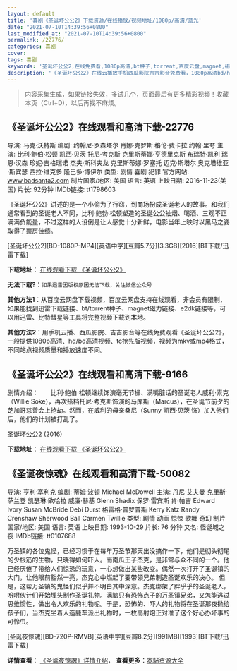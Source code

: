 ```yaml
---
layout: default
title: '喜剧《圣诞坏公公2》下载资源/在线播放/视频地址/1080p/高清/蓝光'
date: "2021-07-10T14:39:56+0800"
last_modified_at: "2021-07-10T14:39:56+0800"
permalink: /22776/
categories: 喜剧
cover:
tags: 喜剧
keywords: '圣诞坏公公2,在线免费看,1080p高清,bt种子,torrent,百度云盘,magnet,磁力链,迅雷下载资源'
description: '《圣诞坏公公2》在线云播放手机西瓜影院吉吉影音免费看，1080p高清bd/hd未删减完整版和tc抢先枪版，mkv/mp4格式，附带bt/torrent种子、magnet/磁力链、百度云盘、网盘资源迅雷下载链接'
---
```


>内容采集生成，如果链接失效，多试几个，页面最后有更多精彩视频！收藏本页（Ctrl+D)，以后再找不麻烦。


## 《圣诞坏公公2》在线观看和高清下载-22776

导演: 马克·沃特斯 编剧: 约翰尼·罗森塔尔 肖娜·克罗斯 格伦·费卡拉 约翰·里夸 主演: 比利·鲍伯·松顿 凯西·贝茨 托尼·考克斯 克里斯蒂娜·亨德里克斯 布瑞特·凯利 瑞恩·汉森 珍妮·吉格瑞诺 杰夫·斯科夫龙 克里斯蒂娜·罗塞托 迈克·斯塔尔 奥克塔维亚·斯宾瑟 西拉·维克多 隆巴多·博伊尔 类型: 剧情 喜剧 犯罪 官方网站: www.badsanta2.com 制片国家/地区: 美国 语言: 英语 上映日期: 2016-11-23(美国) 片长: 92分钟 IMDb链接: tt1798603

《圣诞坏公公》讲述的是一个小偷为了行窃，到商场扮成圣诞老人的故事。和我们通常看到的圣诞老人不同，比利·鲍勃·松顿塑造的圣诞公公抽烟、喝酒、三观不正满满负能量，不过这样的人设倒是让人感觉十分新鲜，电影当年上映时以黑马之姿取得了票房佳绩。


[圣诞坏公公2][BD-1080P-MP4][英语中字][豆瓣5.7分][3.3GB][2016][BT下载/迅雷下载]

**下载地址**： [在线观看下载 《圣诞坏公公2》](https://www.btdx8.com/torrent/bad_santa_2_2016.html) 


**无法下载?**：`如果迅雷因版权原因无法下载，关注微信公众号 `

**其他方法1**：从百度云网盘下载视频，百度云网盘支持在线观看，非会员有限制，如果能找到迅雷下载链接、bt/torrent种子、magnet磁力链接、e2dk链接等，可以用迅雷、比特彗星等工具将完整视频下载到本地。

**其他方法2**：用手机云播、西瓜影院、吉吉影音等在线免费观看《圣诞坏公公2》，一般提供1080p高清、hd/bd高清视频、tc抢先版视频，视频为mkv或mp4格式，不同站点视频质量和播放速度不同。


## 《圣诞坏公公2》在线观看和高清下载-9166

剧情介绍：　　比利·鲍伯·松顿继续饰演毫无节操、满嘴脏话的圣诞老人威利·索克（Willie Soke），再次搭档托尼·考克斯饰演的马库斯（Marcus），在圣诞节前夕的芝加哥慈善会上抢劫。然而，在威利的母亲桑尼（Sunny 凯西·贝茨 饰）加入他们后，他们的计划被打乱了。


圣诞坏公公2 (2016)

**下载地址**： [在线观看下载 《圣诞坏公公2》](https://www.btbtdy.me/btdy/dy9030.html) 


## 《圣诞夜惊魂》在线观看和高清下载-50082

导演: 亨利·塞利克 编剧: 蒂姆·波顿 Michael McDowell 主演: 丹尼·艾夫曼 克里斯·萨兰登 凯瑟琳·欧哈拉 威廉·赫基 Glenn Shadix 保罗·雷宾斯 肯·帕吉 Edward Ivory Susan McBride Debi Durst 格雷格·普罗普斯 Kerry Katz Randy Crenshaw Sherwood Ball Carmen Twillie 类型: 剧情 动画 惊悚 歌舞 奇幻 制片国家/地区: 美国 语言: 英语 上映日期: 1993-10-29 片长: 76 分钟 又名: 怪诞城之夜 IMDb链接: tt0107688

万圣镇的各位鬼怪，已经习惯于在每年万圣节那天出没搞作一下，他们是彻头彻尾的少根筋的生物，只晓得如何吓人。而南瓜王子杰克，是非常与众不同的一个。他已经厌倦了带给人们惊恐的玩意，一心想做出某些改变。偶然一次打开了圣诞镇的大门，让他眼前豁然一亮，杰克心中燃起了要带领兄弟制造圣诞欢乐的决心。 但是，这帮万圣镇的鬼怪们似乎并不明白其中深意。杰克绑架了胖乎乎的圣诞老人，吩咐伙计们开始埋头制作圣诞礼物。满脑只有恐怖点子的万圣镇兄弟，又怎能逃过思维惯性，做出令人欢乐的礼物呢。于是，恐怖的、吓人的礼物将在圣诞那夜抛给孩子们，当杰克坐着人造鹿车派出礼物时，一枚高射炮正对准了这个好心办坏事的可怜虫。


[圣诞夜惊魂][BD-720P-RMVB][英语中字][豆瓣8.2分][991MB][1993][BT下载/迅雷下载]

**详情查看**： [《圣诞夜惊魂》详情介绍](/movie/50082/)， **查看更多**：[本站资源大全](/movie/t/all/)


